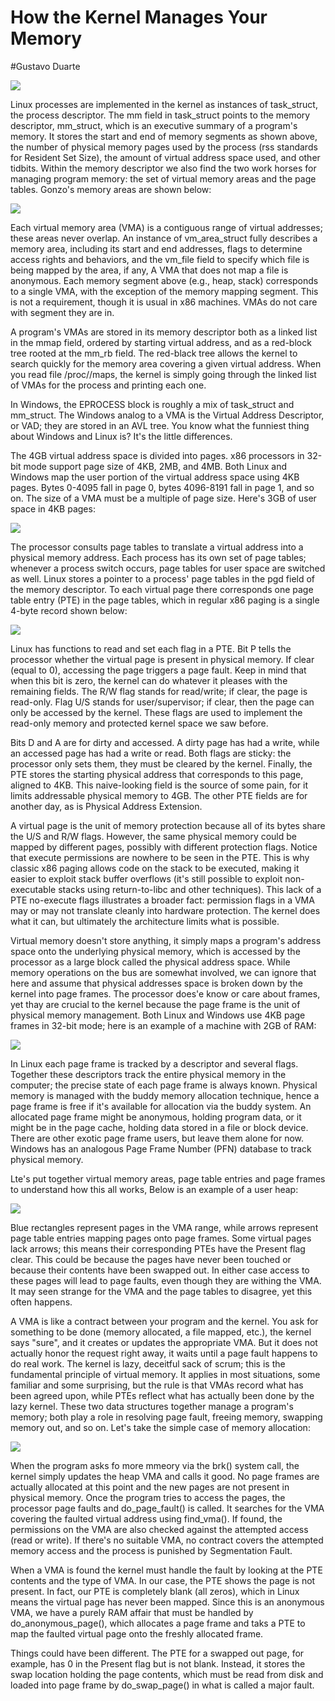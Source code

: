 How the Kernel Manages Your Memory
==================================

#Gustavo Duarte

![](mm_struct.png)

Linux processes are implemented in the kernel as instances of task_struct, the
process descriptor. The mm field in task_struct points to the memory descriptor,
mm_struct, which is an executive summary of a program's memory. It stores the
start and end of memory segments as shown above, the number of physical memory
pages used by the process (rss standards for Resident Set Size), the amount of
virtual address space used, and other tidbits. Within the memory descriptor we
also find the two work horses for managing program memory: the set of virtual
memory areas and the page tables. Gonzo's memory areas are shown below:

![](memoryDescriptorAndMemoryAreas.png)

Each virtual memory area (VMA) is a contiguous range of virtual addresses; these
areas never overlap. An instance of vm_area_struct fully describes a memory area,
including its start and end addresses, flags to determine access rights and
behaviors, and the vm_file field to specify which file is being mapped by the
area, if any, A VMA that does not map a file is anonymous. Each memory segment
above (e.g., heap, stack) corresponds to a single VMA, with the exception of the
memory mapping segment. This is not a requirement, though it is usual in x86
machines. VMAs do not care with segment they are in.

A program's VMAs are stored in its memory descriptor both as a linked list in
the mmap field, ordered by starting virtual address, and as a red-block tree
rooted at the mm_rb field. The red-black tree allows the kernel to search quickly
for the memory area covering a given virtual address. When you read file
/proc/<PID>/maps, the kernel is simply going through the linked list of VMAs for
the process and printing each one.

In Windows, the EPROCESS block is roughly a mix of task_struct and mm_struct. The
Windows analog to a VMA is the Virtual Address Descriptor, or VAD; they are stored
in an AVL tree. You know what the funniest thing about Windows and Linux is? It's
the little differences.

The 4GB virtual address space is divided into pages. x86 processors in 32-bit
mode support page size of 4KB, 2MB, and 4MB. Both Linux and Windows map the user
portion of the virtual address space using 4KB pages. Bytes 0-4095 fall in page
0, bytes 4096-8191 fall in page 1, and so on. The size of a VMA must be a
multiple of page size. Here's 3GB of user space in 4KB pages:

![](pagedVirtualSpace.png)

The processor consults page tables to translate a virtual address into a physical
memory address. Each process has its own set of page tables; whenever a process
switch occurs, page tables for user space are switched as well. Linux stores a
pointer to a process' page tables in the pgd field of the memory descriptor. To
each virtual page there corresponds one page table entry (PTE) in the page tables,
which in regular x86 paging is a single 4-byte record shown below:

![](x86PageTableEntry4KB.png)

Linux has functions to read and set each flag in a PTE. Bit P tells the processor
whether the virtual page is present in physical memory. If clear (equal to 0),
accessing the page triggers a page fault. Keep in mind that when this bit is zero,
the kernel can do whatever it pleases with the remaining fields. The R/W flag
stands for read/write; if clear, the page is read-only. Flag U/S stands for
user/supervisor; if clear, then the page can only be accessed by the kernel. These
flags are used to implement the read-only memory and protected kernel space we
saw before.

Bits D and A are for dirty and accessed. A dirty page has had a write, while an
accessed page has had a write or read. Both flags are sticky: the processor only
sets them, they must be cleared by the kernel. Finally, the PTE stores the
starting physical address that corresponds to this page, aligned to 4KB. This
naive-looking field is the source of some pain, for it limits addressable physical
memory to 4GB. The other PTE fields are for another day, as is Physical Address
Extension.

A virtual page is the unit of memory protection because all of its bytes share the
U/S and R/W flags. However, the same physical memory could be mapped by different
pages, possibly with different protection flags. Notice that execute permissions
are nowhere to be seen in the PTE. This is why classic x86 paging allows code on
the stack to be executed, making it easier to exploit stack buffer overflows (it's
still possible to exploit non-executable stacks using return-to-libc and other
techniques). This lack of a PTE no-execute flags illustrates a broader fact:
permission flags in a VMA may or may not translate cleanly into hardware protection.
The kernel does what it can, but ultimately the architecture limits what is possible.

Virtual memory doesn't store anything, it simply maps a program's address space
onto the underlying physical memory, which is accessed by the processor as a large
block called the physical address space. While memory operations on the bus are
somewhat involved, we can ignore that here and assume that physical addresses space
is broken down by the kernel into page frames. The processor does'e know or care
about frames, yet thay are crucial to the kernel because the page frame is the
unit of physical memory management. Both Linux and Windows use 4KB page frames in
32-bit mode; here is an example of a machine with 2GB of RAM:

![](physicalAddressSpace.png)

In Linux each page frame is tracked by a descriptor and several flags. Together
these descriptors track the entire physical memory in the computer; the precise
state of each page frame is always known. Physical memory is managed with the buddy
memory allocation technique, hence a page frame is free if it's available for
allocation via the buddy system. An allocated page frame might be anonymous, holding
program data, or it might be in the page cache, holding data stored in a file or
block device. There are other exotic page frame users, but leave them alone for now.
Windows has an analogous Page Frame Number (PFN) database to track physical memory.

Lte's put together virtual memory areas, page table entries and page frames to
understand how this all works, Below is an example of a user heap:

![](heapMapped.png)

Blue rectangles represent pages in the VMA range, while arrows represent page table
entries mapping pages onto page frames. Some virtual pages lack arrows; this means
their corresponding PTEs have the Present flag clear. This could be because the
pages have never been touched or because their contents have been swapped out. In
either case access to these pages will lead to page faults, even though they are
withing the VMA. It may seen strange for the VMA and the page tables to disagree,
yet this often happens.

A VMA is like a contract between your program and the kernel. You ask for something
to be done (memory allocated, a file mapped, etc.), the kernel says "sure", and it
creates or updates the appropriate VMA. But it does not actually honor the request
right away, it waits until a page fault happens to do real work. The kernel is lazy,
deceitful sack of scrum; this is the fundamental principle of virtual memory. It
applies in most situations, some familiar and some surprising, but the rule is that
VMAs record what has been agreed upon, while PTEs reflect what has actually been
done by the lazy kernel. These two data structures together manage a program's memory;
both play a role in resolving page fault, freeing memory, swapping memory out, and
so on. Let's take the simple case of memory allocation:

![](heapAllocation.png)

When the program asks fo more mmeory via the brk() system call, the kernel simply
updates the heap VMA and calls it good. No page frames are actually allocated at this
point and the new pages are not present in physical memory. Once the program tries
to access the pages, the processor page faults and do_page_fault() is called. It
searches for the VMA covering the faulted virtual address using find_vma(). If found,
the permissions on the VMA are also checked against the attempted access (read or
write). If there's no suitable VMA, no contract covers the attempted memory access
and the process is punished by Segmentation Fault.

When a VMA is found the kernel must handle the fault by looking at the PTE contents
and the type of VMA. In our case, the PTE shows the page is not present. In fact,
our PTE is completely blank (all zeros), which in Linux means the virtual page has
never been mapped. Since this is an anonymous VMA, we have a purely RAM affair that
must be handled by do_anonymous_page(), which allocates a page frame and taks a PTE
to map the faulted virtual page onto the freshly allocated frame.

Things could have been different. The PTE for a swapped out page, for example, has 0
in the Present flag but is not blank. Instead, it stores the swap location holding
the page contents, which must be read from disk and loaded into page frame by
do_swap_page() in what is called a major fault.
